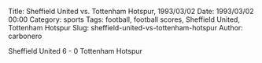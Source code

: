 Title: Sheffield United vs. Tottenham Hotspur, 1993/03/02
Date: 1993/03/02 00:00
Category: sports
Tags: football, football scores, Sheffield United, Tottenham Hotspur
Slug: sheffield-united-vs-tottenham-hotspur
Author: carbonero


Sheffield United 6 - 0 Tottenham Hotspur
